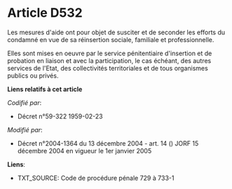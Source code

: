 # Article D532

Les mesures d'aide ont pour objet de susciter et de seconder les efforts du condamné en vue de sa réinsertion sociale,
familiale et professionnelle.

Elles sont mises en oeuvre par le service pénitentiaire d'insertion et de probation en liaison et avec la participation, le
cas échéant, des autres services de l'Etat, des collectivités territoriales et de tous organismes publics ou privés.

**Liens relatifs à cet article**

_Codifié par_:

  - Décret n°59-322 1959-02-23

_Modifié par_:

  - Décret n°2004-1364 du 13 décembre 2004 - art. 14 () JORF 15 décembre 2004 en vigueur le 1er janvier 2005

**Liens**:

  - TXT_SOURCE: Code de procédure pénale 729 à 733-1
